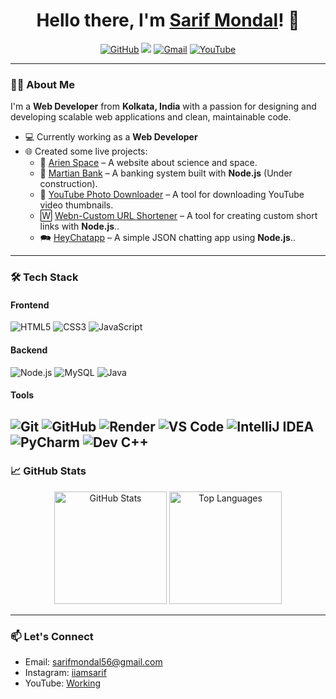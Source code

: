 <h1 align="center">Hello there, I'm <a href="https://arienspace.com" target="_blank">Sarif Mondal</a>! 👋</h1>

<p align="center">
  <a href="https://github.com/sarifmondal"><img src="https://img.shields.io/github/followers/sarifmondal?label=Follow&style=social" alt="GitHub"></a>
   <a href="https://www.instagram.com/iiamsarif/"><img src="https://img.shields.io/badge/-sarif_mondal-E4405F?style=flat-square&logo=instagram&logoColor=white&link=https://instagram.com/sarif_mondal"></a>
  <a href="mailto:sarifmondal56@gmail.com"><img src="https://img.shields.io/badge/Gmail-D14836?style=flat-square&logo=gmail&logoColor=white" alt="Gmail"></a>
  <a href="https://www.youtube.com/@hof_lyrics"><img src="https://img.shields.io/badge/YouTube-FF0000?style=flat-square&logo=youtube&logoColor=white" alt="YouTube"></a>
</p>

---

### 👨‍💻 About Me

I'm a **Web Developer** from **Kolkata, India** with a passion for designing and developing scalable web applications and clean, maintainable code.

- 💻 Currently working as a **Web Developer**
- 🌐 Created some live projects:
  - 🚀 [Arien Space](https://arienspace.com) – A website about science and space.
  - 💼 [Martian Bank](https://martian-bank.onrender.com/) – A banking system built with **Node.js** (Under construction).
  - 🎥 [YouTube Photo Downloader](https://coder-iam.github.io/Ytdownloader/) – A tool for downloading YouTube video thumbnails.
  - 🅆 [Webn-Custom URL Shortener](https://webn.in/) –  A tool for creating custom short links with **Node.js**..
  - 🗪 [HeyChatapp](https://heychatapp.onrender.com/) –  A simple JSON chatting app using **Node.js**..
  
---

### 🛠 Tech Stack

#### **Frontend**
![HTML5](https://img.shields.io/badge/-HTML5-E34F26?style=flat-square&logo=html5&logoColor=white)
![CSS3](https://img.shields.io/badge/-CSS3-1572B6?style=flat-square&logo=css3)
![JavaScript](https://img.shields.io/badge/-JavaScript-F7DF1E?style=flat-square&logo=javascript&logoColor=black)

#### **Backend**
![Node.js](https://img.shields.io/badge/-Node.js-43853D?style=flat-square&logo=node.js&logoColor=white)
![MySQL](https://img.shields.io/badge/-MySQL-4479A1?style=flat-square&logo=mysql&logoColor=white)
![Java](https://img.shields.io/badge/-Java-007396?style=flat-square&logo=java&logoColor=white)

#### **Tools**
![Git](https://img.shields.io/badge/-Git-F05032?style=flat-square&logo=git&logoColor=white)
![GitHub](https://img.shields.io/badge/-GitHub-181717?style=flat-square&logo=github)
![Render](https://img.shields.io/badge/-Render-46E3B7?style=flat-square&logo=render)
![VS Code](https://img.shields.io/badge/-VS%20Code-007ACC?style=flat-square&logo=visual-studio-code&logoColor=white)
![IntelliJ IDEA](https://img.shields.io/badge/-IntelliJ%20IDEA-FF0000?style=flat-square&logo=intellij-idea&logoColor=white)
![PyCharm](https://img.shields.io/badge/-PyCharm-7ED321?style=flat-square&logo=pycharm&logoColor=F7DF1E)
![Dev C++](https://img.shields.io/badge/-Dev%20C++-007ACC?style=flat-square&logo=cplusplus&logoColor=white)
---

### 📈 GitHub Stats
<p align="center">
  <img height="180em" src="https://github-readme-stats.vercel.app/api?username=sarifmondal&show_icons=true&hide_border=true&count_private=true&theme=radical" alt="GitHub Stats">
  <img height="180em" src="https://github-readme-stats.vercel.app/api/top-langs/?username=sarifmondal&layout=compact&theme=radical" alt="Top Languages">
</p>

---

### 📫 Let's Connect
- Email: [sarifmondal56@gmail.com](mailto:sarifmondal56@gmail.com)
- Instagram: [iiamsarif](https://www.instagram.com/iiamsarif/)
- YouTube: [Working](https://www.youtube.com/@hof_lyrics)
